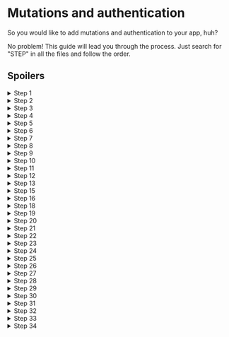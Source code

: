 # Mutations and authentication

So you would like to add mutations and authentication to your app, huh?

No problem! This guide will lead you through the process. Just search for "STEP" in all the files and follow the order.

## Spoilers

<details>
<summary>Step 1</summary>

```elixir
  mutation do
    import_fields(:accounts_mutations)
  end
```

</details>

<details>
<summary>Step 2</summary>

```elixir
  object :accounts_mutations do
  end
```

</details>

<details>
<summary>Step 3</summary>

```elixir
    payload field(:register) do
      input do
        field(:username, non_null(:string))
        field(:password, non_null(:string))
      end

      output do
        field(:user, :user)
      end

      resolve(&AccountsResolver.create_user/2)
    end
```

</details>

<details>
<summary>Step 4</summary>

```elixir
  import PokedexWeb.Resolvers.Helpers

  def create_user(args, _) do
    case Pokedex.Trainership.create_trainer(args) do
      {:ok, user} ->
        {:ok, %{user: user}}

      {:error, errors} ->
        {:error, errors |> process_errors}
    end
  end
```

</details>

<details>
<summary>Step 5</summary>

```graphql
mutation {
  register(input: { username: "testUser", password: "test1234" }) {
    user {
      id
      username
    }
  }
}
```

</details>

<details>
<summary>Step 6</summary>

```elixir
    payload field(:login) do
      input do
        field(:username, non_null(:string))
        field(:password, non_null(:string))
      end

      output do
        field(:user, :user)
        field(:token, non_null(:string))
      end

      resolve(&AccountsResolver.login_user/2)
    end
```

</details>

<details>
<summary>Step 7</summary>

```elixir
  def login_user(%{username: username, password: password}, _) do
    with user <- Accounts.get_user_by_username(username),
        {:ok, user} <- Comeonin.Bcrypt.check_pass(user, password),
        {:ok, token, _} <- Pokedex.Guardian.encode_and_sign(user) do
      {:ok, %{user: user, token: token}}
    else
      _ -> {:error, "Invalid credentials provided"}
    end
  end
```

</details>

<details>
<summary>Step 8</summary>

```graphql
mutation {
  login(input: { username: "testUser", password: "test1234" }) {
    token
  }
}
```

</details>

<details>
<summary>Step 9</summary>

```elixir
defmodule PokedexWeb.Context do
  @behaviour Plug

  import Plug.Conn

  def init(opts), do: opts

  def call(conn, _) do
    context = build_context(conn)
    Absinthe.Plug.put_options(conn, context: context)
  end

  @doc """
  Return the current user context based on the authorization header
  """
  def build_context(conn) do
    with ["Bearer " <> token] <- get_req_header(conn, "authorization"),
         {:ok, current_user} <- authorize(token) do
      %{current_user: current_user}
    else
      _ -> %{}
    end
  end

  defp authorize(token) do
    Pokedex.Guardian.resource_from_token(token)
    |> case do
      {:ok, user, _} -> {:ok, user}
      {:error, reason} -> {:error, reason}
      _ -> {:error, "invalid authorization token"}
    end
  end
end
```

</details>

<details>
<summary>Step 10</summary>

```elixir
    plug(PokedexWeb.Context)
```

</details>

<details>
<summary>Step 11</summary>

```elixir
    field :me, :user do
      resolve(&AccountsResolver.current_user/2)
    end
```

</details>

<details>
<summary>Step 12</summary>

```elixir
  def current_user(_, %{context: %{current_user: current_user}}) do
    {:ok, current_user}
  end

  def current_user(_, _) do
    {:ok, nil}
  end
```

</details>

<details>
<summary>Step 13</summary>

```graphql
{
  me {
    username
  }
}
```

</details>

<details>
<summary>Step 15</summary>

```javascript
import signIn from "../services/signIn";
```

</details>

<details>
<summary>Step 16</summary>

```javascript
signIn(
  {
    username: this.state.username,
    password: this.state.password,
  },
  this.props.environment,
)
  .then(this.handleSuccess)
  .catch(this.handleError);
```

</details>

<details>
<summary>Step 18</summary>

```javascript
import * as React from "react";
import { graphql } from "react-relay";
import { withRouter } from "react-router-dom";

import withRelayData from "../services/withRelayData";

export function enforceUnauthenticated(
  WrappedComponent: React.ComponentType<Object>,
) {
  class Unauthenticated extends React.PureComponent<Object> {
    componentDidMount() {
      this.maybeRedirect();
    }

    componentDidUpdate() {
      this.maybeRedirect();
    }

    maybeRedirect = () => this.props.me && this.props.history.push("/");

    render() {
      const { me, ...rest } = this.props;
      if (!me) {
        return <WrappedComponent {...rest} />;
      }

      return null;
    }
  }

  const displayName =
    WrappedComponent.displayName || WrappedComponent.name || "Component";

  Unauthenticated.displayName = `Unauthenticated(${displayName})`;

  const UnauthenticatedWithRelayData = withRelayData(
    Unauthenticated,
    graphql`
      query enforceUnauthenticatedQuery {
        me {
          id
        }
      }
    `,
  );

  return withRouter(UnauthenticatedWithRelayData);
}
```

</details>

<details>
<summary>Step 19</summary>

```javascript
const query = graphql`
  query ApplicationDrawerQuery($searchTerm: String) {
    me {
      id
    }
    ...ConnectionSpeciesList_query @arguments(searchTerm: $searchTerm)
  }
`;
```

</details>

<details>
<summary>Step 20</summary>

```javascript
const ConnectedSignOutButton = withRelayData(
  (props: ApplicationDrawerQuery) =>
    props.me ? <SignOutButton {...props} /> : null,
  query,
  null,
  { renderLoading: false },
);
```

</details>

<details>
<summary>Step 21</summary>

```javascript
renderAppBar = (props: {
  className: string,
  menuIconClassName: string,
  onDrawerToggle: () => void,
}): React.Node => (
  <ApplicationBar {...props}>
    <Hidden xsDown>
      <SimpleButtons />
    </Hidden>
    <ConnectedSignOutButton onClick={() => this.props.setToken(null)} />
  </ApplicationBar>
);
```

</details>

<details>
<summary>Step 22</summary>

```javascript
import type { Environment } from "relay-runtime";
import { commitMutation, graphql } from "react-relay";

import MutationError from "../services/MutationError";

const mutation = graphql`
  mutation signUpMutation($input: RegisterInput!) {
    register(input: $input) {
      user {
        id
      }
    }
  }
`;

const signUp = (
  {
    username,
    password,
  }: {
    username: string,
    password: string,
  },
  environment: Environment,
): Promise<void> =>
  new Promise((resolve, reject) => {
    commitMutation(environment, {
      mutation,
      variables: {
        input: {
          username,
          password,
        },
      },
      onCompleted: (response, errors) => {
        if (!errors) {
          resolve();
        } else {
          const customErrors: Array<Object> = errors;
          reject(new MutationError(customErrors));
        }
      },
      onError: error => {
        reject(error);
      },
    });
  });

export { signUp as default, MutationError };
```

</details>

<details>
<summary>Step 23</summary>

```javascript
import signUp from "../services/signUp";
```

</details>

<details>
<summary>Step 24</summary>

```javascript
signUp(
  {
    username: this.state.username,
    password: this.state.password,
  },
  this.props.environment,
)
  .then(this.handleSuccess)
  .catch(this.handleError);
```

</details>

<details>
<summary>Step 25</summary>

```javascript
export default withRelayData(
  HomePage,
  graphql`
    query HomePageQuery {
      me {
        trainer {
          id
          ...RecentlyCaughtPokemonsList_trainer
        }
      }
    }
  `,
);
```

</details>

<details>
<summary>Step 26</summary>

```javascript
import HomePageQuery from "./__generated__/HomePageQuery";

class HomePage extends React.Component<HomePageQuery> {
```

</details>

<details>
<summary>Step 27</summary>

```javascript
return (
  <Grid container justify="center">
    {this.renderRecentlyCaughtPokemonsList()}
  </Grid>
);
```

</details>

<details>
<summary>Step 28</summary>

```elixir
  import_fields(:trainership_mutations)
```

</details>

<details>
<summary>Step 29</summary>

```elixir
  object(:trainership_mutations) do
  end
```

</details>

<details>
<summary>Step 30</summary>

```elixir
    payload field(:catch_pokemon) do
      input do
        field(:nest_token, non_null(:string))
      end

      output do
        field(:pokemon, :pokemon)
      end

      resolve(&TrainershipResolver.catch_pokemon/2)
    end
```

</details>

<details>
<summary>Step 31</summary>

```elixir
  def catch_pokemon(%{nest_token: token}, %{context: %{current_user: %User{trainer: trainer}}})
      when is_nil(trainer) == false do
    with {:ok, nest} <- Pokedex.Pokemons.get_nest_by_token(token),
         {:ok, pokemon} <- Trainership.catch_pokemon_in_nest(trainer, nest) do
      {:ok, %{pokemon: pokemon}}
    else
      {:error, errors} -> {:error, process_errors(errors)}
    end
  end
```

</details>

<details>
<summary>Step 32</summary>

```graphql
mutation {
  catchPokemon(input: { nestToken: "7cfddb" }) {
    pokemon {
      id
    }
  }
}
```

</details>

<details>
<summary>Step 33</summary>

```javascript
import type { Environment } from "relay-runtime";
import { commitMutation, graphql } from "react-relay";

import MutationError from "../services/MutationError";

const mutation = graphql`
  mutation catchPokemonMutation($input: CatchPokemonInput!) {
    catchPokemon(input: $input) {
      pokemon {
        species {
          name
        }
      }
    }
  }
`;

const catchPokemon = (
  { nestToken }: { nestToken: string },
  environment: Environment,
): Promise<{ pokemon: Object }> =>
  new Promise((resolve, reject) => {
    commitMutation(environment, {
      mutation,
      variables: {
        input: {
          nestToken,
        },
      },
      onCompleted: (response, errors) => {
        if (!errors) {
          resolve({ pokemon: response.catchPokemon.pokemon });
        } else {
          const customErrors: Array<Object> = errors;
          reject(new MutationError(customErrors));
        }
      },
      onError: error => {
        reject(error);
      },
    });
  });

export { catchPokemon as default, MutationError };
```

</details>

<details>
<summary>Step 34</summary>

```javascript
  { href: "/catch", icon: PokeballIcon, label: "Catch" },
```

</details>
